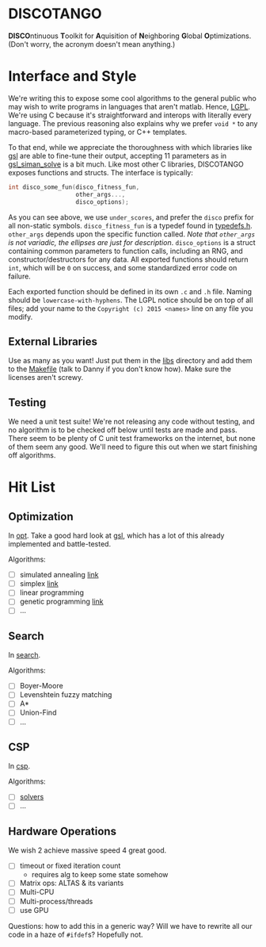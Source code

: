 DISCOTANGO
==========

**DISCO**ntinuous **T**oolkit for **A**quisition of **N**eighboring **G**lobal **O**ptimizations. (Don't worry, the acronym doesn't mean anything.)

# Interface and Style

We're writing this to expose some cool algorithms to the general public who may wish to write programs in languages that aren't matlab. Hence, [LGPL](LGPL.md). We're using C because it's straightforward and interops with literally every language. The previous reasoning also explains why we prefer `void *` to any macro-based parameterized typing, or C++ templates.

To that end, while we appreciate the thoroughness with which libraries like [gsl](https://www.gnu.org/software/gsl/) are able to fine-tune their output, accepting 11 parameters as in [gsl_siman_solve](https://www.gnu.org/software/gsl/manual/html_node/Trivial-example.html) is a bit much. Like most other C libraries, DISCOTANGO exposes functions and structs. The interface is typically:

```c
int disco_some_fun(disco_fitness_fun,
                   other_args...,
                   disco_options);
```

As you can see above, we use `under_scores`, and prefer the `disco` prefix for all non-static symbols. `disco_fitness_fun` is a typedef found in [typedefs.h](common/typedefs.h). `other_args` depends upon the specific function called. *Note that `other_args` is not variadic, the ellipses are just for description*. `disco_options` is a struct containing common parameters to function calls, including an RNG, and constructor/destructors for any data. All exported functions should return `int`, which will be `0` on success, and some standardized error code on failure.

Each exported function should be defined in its own `.c` and `.h` file. Naming should be `lowercase-with-hyphens`. The LGPL notice should be on top of all files; add your name to the `Copyright (c) 2015 <names>` line on any file you modify.

## External Libraries

Use as many as you want! Just put them in the [libs](libs/) directory and add them to the [Makefile](Makefile) (talk to Danny if you don't know how). Make sure the licenses aren't screwy.

## Testing

We need a unit test suite! We're not releasing any code without testing, and no algorithm is to be checked off below until tests are made and pass. There seem to be plenty of C unit test frameworks on the internet, but none of them seem any good. We'll need to figure this out when we start finishing off algorithms.

# Hit List

## Optimization

In [opt](opt/). Take a good hard look at [gsl](https://www.gnu.org/software/gsl/), which has a lot of this already implemented and battle-tested.

Algorithms:

- [ ] simulated annealing [link](http://katrinaeg.com/simulated-annealing.html)
- [ ] simplex [link](http://www.zweigmedia.com/RealWorld/tutorialsf4/frames4_3.html)
- [ ] linear programming
- [ ] genetic programming [link](http://www.doc.ic.ac.uk/~nd/surprise_96/journal/vol1/hmw/article1.html)
- [ ] ...

## Search

In [search](search/).

Algorithms:

- [ ] Boyer-Moore
- [ ] Levenshtein fuzzy matching
- [ ] A*
- [ ] Union-Find
- [ ] ...

## CSP

In [csp](csp/).

Algorithms:

- [ ] [solvers](http://www.cs.toronto.edu/~fbacchus/Papers/liu.pdf)
- [ ] ...

## Hardware Operations

We wish 2 achieve massive speed 4 great good.

- [ ] timeout or fixed iteration count
  - requires alg to keep some state somehow
- [ ] Matrix ops: ALTAS & its variants
- [ ] Multi-CPU
- [ ] Multi-process/threads
- [ ] use GPU

Questions: how to add this in a generic way? Will we have to rewrite all our code in a haze of `#ifdef`s? Hopefully not.
